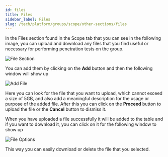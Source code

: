 ```yaml
---
id: files
title: Files
sidebar_label: Files
slug: /tech/platform/groups/scope/other-sections/files
---
```


In the Files section
found in the Scope tab
that you can see in the following image,
you can upload and download
any files that you find useful
or necessary for performing
penetration tests on the group.

![File Section](https://res.cloudinary.com/fluid-attacks/image/upload/v1663789494/docs/web/groups/scope/file_tab.png)

You can add them
by clicking on the **Add** button
and then the following window
will show up

![Add File](https://res.cloudinary.com/fluid-attacks/image/upload/v1663789646/docs/web/groups/scope/file_add.png)

Here you can look for the file
that you want to upload,
which cannot exceed a size of 5GB,
and also add a meaningful description
for the usage or purpose
of the added file.
After this you can click on
the **Proceed** button to upload the file
or the **Cancel** button to dismiss it.

When you have uploaded a file successfully
it will be added to the table
and if you want to download it,
you can click on it
for the following window to show up

![File Options](https://res.cloudinary.com/fluid-attacks/image/upload/v1663789736/docs/web/groups/scope/file_options.png)

This way you can easily download
or delete the file that you selected.
